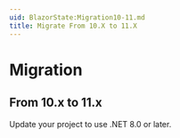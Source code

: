 ```yaml
---
uid: BlazorState:Migration10-11.md
title: Migrate From 10.X to 11.X
---
```


# Migration

## From 10.x to 11.x

Update your project to use .NET 8.0 or later.
